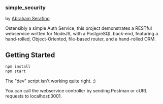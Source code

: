 ### simple_security
by [Abraham Serafino](http://www.AbrahamSerafino.com)

Ostensibly a simple Auth Service, this project demonstrates a RESTful webservice written for NodeJS, with a PostgreSQL
back-end, featuring a hand-rolled, Object-Oriented, file-based router, and a hand-rolled ORM. 

## Getting Started

```bash
npm install
npm start
```
The "dev" script isn't working quite right. ;)

You can call the webservice controller by sending Postman or cURL requests to localhost:3001.
